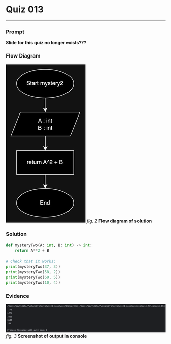 # Quiz 013
<hr>

### Prompt
**Slide for this quiz no longer exists???**

### Flow Diagram
![](images/quiz_013_diagram.jpg)
*fig. 2* **Flow diagram of solution**

### Solution
```.py
def mysteryTwo(A: int, B: int) -> int:
    return A**2 + B

# Check that it works:
print(mysteryTwo(37, 3))
print(mysteryTwo(58, 2))
print(mysteryTwo(60, 5))
print(mysteryTwo(10, 4))
```

### Evidence
![](images/quiz_013_evidence.png)
*fig. 3* **Screenshot of output in console**